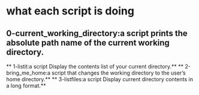 # what each script is doing
## 0-current_working_directory:a script prints the absolute path name of the current working directory.
** 1-listit:a script Display the contents list of your current directory.**
** 2-bring_me_home:a script that changes the working directory to the user’s home directory.**
** 3-listfiles:a script Display current directory contents in a long format.**
